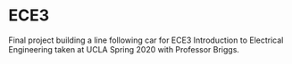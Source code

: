 # ECE3
Final project building a line following car for ECE3 Introduction to Electrical Engineering taken at UCLA Spring 2020 with Professor Briggs. 

